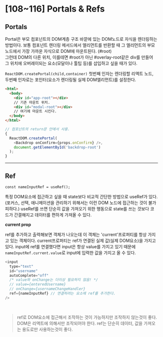 # [108~116] Portals & Refs

## Portals

Portal은 부모 컴포넌트의 DOM계층 구조 바깥에 있는 DOM노드로 자식을 렌더링하는 방법이다.
보통 컴포넌트 렌더링 메서드에서 엘리먼트를 반환할 때 그 엘리먼트의 부모노드에서 가장 가까운 자식으로 DOM에 마운트된다. (#root)  
그런데 DOM의 다른 위치, 이를테면 #root가 아닌 #overlay-root같은 div를 만들어 그 위치에 오버레이되는 요소(모달이나 툴팁 등)를 삽입하고 싶을 때가 있다.

`ReactDOM.createPortal(child,container)`
첫번째 인자는 렌더링할 리액트 노드, 두번째 인자로는 포인터(요소가 렌더링될 실제 DOM엘리먼트)를 설정한다.

```html
<html>
  <body>
    <div id="app-root"></div>
    // 기존 마운트 위치.
    <div id="modal-root"></div>
    // 여기에 마운트 시킨다.
  </body>
</html>
```

```js
// 컴포넌트의 return문 안에서 사용.
{
  ReactDOM.createPortal(
    <Backdrop onConfirm={props.onConfirm} />,
    document.getElementById('backdrop-root')
  );
}
```

---

## Ref

`const nameInputRef = useRef();`

특정 DOM요소에 접근하고 싶을 때 state보다 비교적 간단한 방법으로 useRef가 있다. (포커스, 선택, 애니메이션을 관리하기 위해서는 이런 DOM 노드에 접근하는 것이 불가피하다.)
useRef를 쓰면 단순히 값을 가져오기 위한 행동으로 state를 쓰는 것보다 코드가 간결해지고 데이터를 편하게 가져올 수 있다.

**current prop**

ref를 추가하고 출력해보면 객체가 나오는데 이 객체는 'current'프로퍼티를 항상 가지고 있는 객체이다. current프로퍼티는 ref가 연결된 실제 값(실제 DOM요소)을 가지고 있다.
input에 ref를 연결했다면 input은 항상 value를 가지고 있기 때문에 `nameInputRef.current.value`로 input에 입력한 값을 가지고 올 수 있다.

```js
<input
  type="text"
  id="username"
  autoComplete="off"
  /* value와 onChange는 더이상 필요하지 않음! */
  // value={enteredUsername}
  // onChange={usernameChangeHandler}
  ref={nameInputRef} // 연결하려는 요소에 ref를 추가한다.
/>
```

<br/>

> ref로 DOM요소에 접근해서 조작하는 것이 가능하지만 조작하지 않는것이 좋다. DOM은 리액트에 의해서만 조작되어야 한다. ref는 단순히 데이터, 값을 가져오는 용도로만 사용하는것이 좋다.
